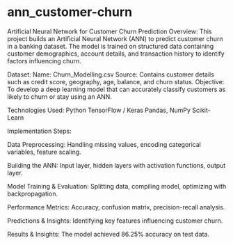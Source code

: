 # ann_customer-churn
Artificial Neural Network for Customer Churn Prediction
Overview:
This project builds an Artificial Neural Network (ANN) to predict customer churn in a banking dataset. The model is trained on structured data containing customer demographics, account details, and transaction history to identify factors influencing churn.

Dataset:
Name: Churn_Modelling.csv
Source: Contains customer details such as credit score, geography, age, balance, and churn status.
Objective:
To develop a deep learning model that can accurately classify customers as likely to churn or stay using an ANN.

Technologies Used:
Python
TensorFlow / Keras
Pandas, NumPy
Scikit-Learn

Implementation Steps:

Data Preprocessing:
Handling missing values, encoding categorical variables, feature scaling.

Building the ANN:
Input layer, hidden layers with activation functions, output layer.

Model Training & Evaluation:
Splitting data, compiling model, optimizing with backpropagation.

Performance Metrics:
Accuracy, confusion matrix, precision-recall analysis.

Predictions & Insights:
Identifying key features influencing customer churn.

Results & Insights:
The model achieved 86.25% accuracy on test data.
